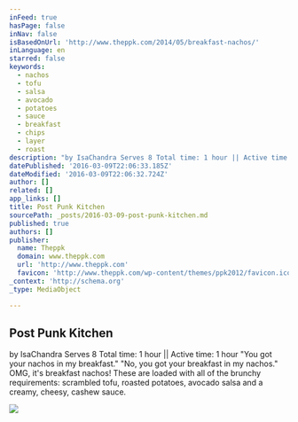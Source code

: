 ```yaml
---
inFeed: true
hasPage: false
inNav: false
isBasedOnUrl: 'http://www.theppk.com/2014/05/breakfast-nachos/'
inLanguage: en
starred: false
keywords:
  - nachos
  - tofu
  - salsa
  - avocado
  - potatoes
  - sauce
  - breakfast
  - chips
  - layer
  - roast
description: "by IsaChandra Serves 8 Total time: 1 hour || Active time: 1 hour \"You got your nachos in my breakfast.\" \"No, you got your breakfast in my nachos.\" OMG, it's breakfast nachos! These are loaded with all of the brunchy requirements: scrambled tofu, roasted potatoes, avocado salsa and a creamy, cheesy, cashew sauce."
datePublished: '2016-03-09T22:06:33.185Z'
dateModified: '2016-03-09T22:06:32.724Z'
author: []
related: []
app_links: []
title: Post Punk Kitchen
sourcePath: _posts/2016-03-09-post-punk-kitchen.md
published: true
authors: []
publisher:
  name: Theppk
  domain: www.theppk.com
  url: 'http://www.theppk.com'
  favicon: 'http://www.theppk.com/wp-content/themes/ppk2012/favicon.ico'
_context: 'http://schema.org'
_type: MediaObject

---
```

<article style=""><h1>Post Punk Kitchen</h1><p>by IsaChandra Serves 8 Total time: 1 hour || Active time: 1 hour "You got your nachos in my breakfast." "No, you got your breakfast in my nachos." OMG, it's breakfast nachos! These are loaded with all of the brunchy requirements: scrambled tofu, roasted potatoes, avocado salsa and a creamy, cheesy, cashew sauce.</p><img src="https://s3-us-west-2.amazonaws.com/the-grid-img/p/9f89d8c3f5b97e890e8f46b5a5198aaa9b76d7e4.jpg" /></article>